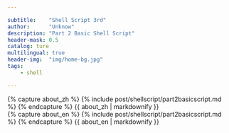 ```yaml
---

subtitle:    "Shell Script 3rd"
author:      "Unknow"
description: "Part 2 Basic Shell Script"
header-mask: 0.5
catalog: ture
multilingual: true
header-img:  "img/home-bg.jpg"
tags:
    - shell

---
```



<!-- Chinese Version -->
<div class="zh post-container">
    {% capture about_zh %}
        {% include post/shellscript/part2basicscript.md %}
    {% endcapture %}
    {{ about_zh | markdownify }}
</div>

<!-- English Version -->
<div class="en post-container">
    {% capture about_en %}
        {% include post/shellscript/part2basicscript.md %}
    {% endcapture %}
    {{ about_en | markdownify }}
</div>
